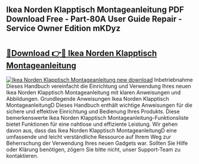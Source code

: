 ## Ikea Norden Klapptisch Montageanleitung PDF Download Free - Part-80A User Guide Repair - Service Owner Edition mKDyz

# <h2><a href="http://df79eb.blite.top/?on=Ikea+Norden+Klapptisch+Montageanleitung">🔗Download 👉🔴 Ikea Norden Klapptisch Montageanleitung</a></h2>

[![Ikea Norden Klapptisch Montageanleitung new download](https://i.imgur.com/lujVjoI.png)](http://df79eb.blite.top/?on=Ikea+Norden+Klapptisch+Montageanleitung)
Inbetriebnahme Dieses Handbuch vereinfacht die Einrichtung und Verwendung Ihres neuen Ikea Norden Klapptisch Montageanleitung mit klaren Anweisungen und Abbildungen. Grundlegende Anweisungen Ikea Norden Klapptisch MontageanleitungD Dieses Handbuch enthält wichtige Anweisungen für die sichere und effektive Einrichtung und Bedienung Ihres Produkts. Diese bemerkenswerte Ikea Norden Klapptisch Montageanleitung-Funktionsliste bietet Funktionen für eine nahtlose und effiziente Leistung. Wir gehen davon aus, dass das Ikea Norden Klapptisch MontageanleitungD eine umfassende und leicht verständliche Ressource auf Ihrem Weg zur Beherrschung der Verwendung Ihres neuen Gadgets war. Sollten Sie Hilfe oder Klärung benötigen, zögern Sie bitte nicht, unser Support-Team zu kontaktieren.
